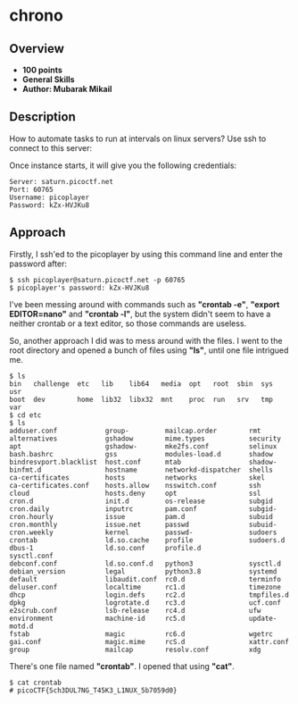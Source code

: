 # chrono

## Overview
- **100 points**
- **General Skills**
- **Author: Mubarak Mikail**

## Description
How to automate tasks to run at intervals on linux servers? Use ssh to connect to this server:

Once instance starts, it will give you the following credentials:
```
Server: saturn.picoctf.net
Port: 60765
Username: picoplayer 
Password: kZx-HVJKu8
```

## Approach
Firstly, I ssh'ed to the picoplayer by using this command line and enter the password after:
```linux
$ ssh picoplayer@saturn.picoctf.net -p 60765
$ picoplayer's password: kZx-HVJKu8
```

I've been messing around with commands such as **"crontab -e"**, **"export EDITOR=nano"** and **"crontab -l"**, but the system didn't seem to have a neither crontab or a text editor, so those commands are useless.

So, another approach I did was to mess around with the files. I went to the root directory and opened a bunch of files using **"ls"**, until one file intrigued me.
```linux
$ ls 
bin   challenge  etc   lib    lib64   media  opt   root  sbin  sys  usr
boot  dev        home  lib32  libx32  mnt    proc  run   srv   tmp  var
$ cd etc
$ ls
adduser.conf            group-         mailcap.order        rmt
alternatives            gshadow        mime.types           security
apt                     gshadow-       mke2fs.conf          selinux
bash.bashrc             gss            modules-load.d       shadow
bindresvport.blacklist  host.conf      mtab                 shadow-
binfmt.d                hostname       networkd-dispatcher  shells
ca-certificates         hosts          networks             skel
ca-certificates.conf    hosts.allow    nsswitch.conf        ssh
cloud                   hosts.deny     opt                  ssl
cron.d                  init.d         os-release           subgid
cron.daily              inputrc        pam.conf             subgid-
cron.hourly             issue          pam.d                subuid
cron.monthly            issue.net      passwd               subuid-
cron.weekly             kernel         passwd-              sudoers
crontab                 ld.so.cache    profile              sudoers.d
dbus-1                  ld.so.conf     profile.d            sysctl.conf
debconf.conf            ld.so.conf.d   python3              sysctl.d
debian_version          legal          python3.8            systemd
default                 libaudit.conf  rc0.d                terminfo
deluser.conf            localtime      rc1.d                timezone
dhcp                    login.defs     rc2.d                tmpfiles.d
dpkg                    logrotate.d    rc3.d                ucf.conf
e2scrub.conf            lsb-release    rc4.d                ufw
environment             machine-id     rc5.d                update-motd.d
fstab                   magic          rc6.d                wgetrc
gai.conf                magic.mime     rcS.d                xattr.conf
group                   mailcap        resolv.conf          xdg
```

There's one file named **"crontab"**. I opened that using **"cat"**.
```linux
$ cat crontab
# picoCTF{Sch3DUL7NG_T45K3_L1NUX_5b7059d0}
```
